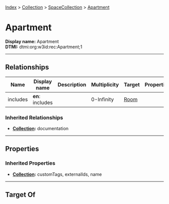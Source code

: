 [Index](../../Index.md) > [Collection](../Collection.md) > [SpaceCollection](SpaceCollection.md) > [Apartment](#)
# Apartment

**Display name:** Apartment<br />
**DTMI:** dtmi:org:w3id:rec:Apartment;1

---

## Relationships

|Name|Display name|Description|Multiplicity|Target|Properties|Writable|
|-|-|-|-|-|-|-|
|includes|**en**: includes||0-Infinity|[Room](../../Space/Architecture/Room/Room.md)||True|
### Inherited Relationships
* **[Collection](../Collection.md):** documentation

---

## Properties

### Inherited Properties
* **[Collection](../Collection.md):** customTags, externalIds, name

---

## Target Of

